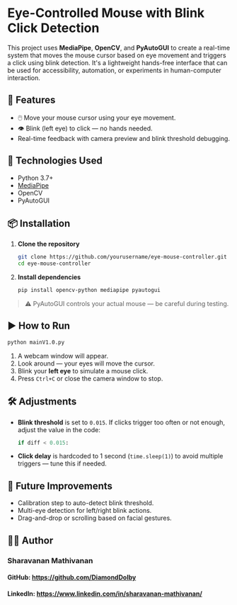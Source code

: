 
# Eye-Controlled Mouse with Blink Click Detection

This project uses **MediaPipe**, **OpenCV**, and **PyAutoGUI** to create a real-time system that moves the mouse cursor based on eye movement and triggers a click using blink detection. It's a lightweight hands-free interface that can be used for accessibility, automation, or experiments in human-computer interaction.

## 🚀 Features

- 🖱️ Move your mouse cursor using your eye movement.
- 👁️ Blink (left eye) to click — no hands needed.
- Real-time feedback with camera preview and blink threshold debugging.

## 🧰 Technologies Used

- Python 3.7+
- [MediaPipe](https://google.github.io/mediapipe/)
- OpenCV
- PyAutoGUI

## 📦 Installation

1. **Clone the repository**
   ```bash
   git clone https://github.com/yourusername/eye-mouse-controller.git
   cd eye-mouse-controller
   ```

2. **Install dependencies**
   ```bash
   pip install opencv-python mediapipe pyautogui
   ```

> ⚠️ PyAutoGUI controls your actual mouse — be careful during testing.

## ▶️ How to Run

```bash
python mainV1.0.py
```

1. A webcam window will appear.
2. Look around — your eyes will move the cursor.
3. Blink your **left eye** to simulate a mouse click.
4. Press `Ctrl+C` or close the camera window to stop.

## 🛠️ Adjustments

- **Blink threshold** is set to `0.015`. If clicks trigger too often or not enough, adjust the value in the code:
  ```python
  if diff < 0.015:
  ```

- **Click delay** is hardcoded to 1 second (`time.sleep(1)`) to avoid multiple triggers — tune this if needed.


## 🤖 Future Improvements

- Calibration step to auto-detect blink threshold.
- Multi-eye detection for left/right blink actions.
- Drag-and-drop or scrolling based on facial gestures.

## 🙋‍♂️ Author
### Sharavanan Mathivanan
#### GitHub: https://github.com/DiamondDolby
#### LinkedIn: https://www.linkedin.com/in/sharavanan-mathivanan/
